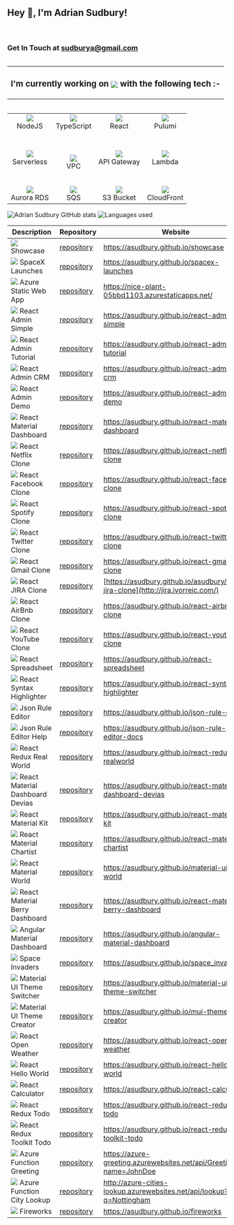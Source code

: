 <h2>Hey 👋, I'm Adrian Sudbury!</h2>

<br>

<h3>Get In Touch at <a href="mailto:sudburya@gmail.com">sudburya@gmail.com</a></h3>

<table align="left">
  <tr>
    <td><h3 style="vertical-align:middle">I'm currently working on <img style="vertical-align:middle" src="assets/svg/aws.svg"/> with the following tech :-</h3></td>
  </tr>
</table>

<table align="left" cellspacing="0" cellpadding="0" width="100%">
  <tr> 
    <td align="center"><img src="assets/svg/nodejs.svg"/><br>NodeJS<br><br></td>
    <td align="center"><img src="assets/svg/typescript.svg"/><br>TypeScript<br><br></td>
    <td align="center"><img src="assets/svg/react.svg"/><br>React<br><br></td>
    <td align="center"><img src="assets/svg/pulumi.svg"/><br>Pulumi<br><br></td>
  </tr>
  <tr>
    <td align="center"><br><img src="assets/svg/serverless.svg"/><br>Serverless<br><br></td>
    <td align="center"><br><img src="assets/svg/vpc.svg"/><br>VPC</td>
    <td align="center"><br><img src="assets/svg/apigateway.svg"/><br>API Gateway<br><br></td>
    <td align="center"><br><img src="assets/svg/lambda.svg"/><br>Lambda<br><br></td>
  </tr>
  <tr>
    <td align="center"><br><img src="assets/svg/aurora.svg"/><br>Aurora RDS</td>
    <td align="center"><br><img src="assets/svg/sqs.svg"/><br>SQS</td>
    <td align="center"><br><img src="assets/svg/s3Bucket.svg"/><br>S3 Bucket</td>
   <td align="center"><br><img src="assets/svg/cloudFront.svg"/><br>CloudFront</td>
  </tr>
</table>

<br>

<p float="left">
  <img src="https://raw.githubusercontent.com/asudbury/github-stats-transparent/output/generated/overview.svg" alt="Adrian Sudbury GitHub stats"  />
  <img src="https://raw.githubusercontent.com/asudbury/github-stats-transparent/output/generated/languages.svg" alt="Languages used" />
</p>

| Description                                                              | Repository                                                                | Website                                                                           |
| ------------------------------------------------------------------------ | ------------------------------------------------------------------------- | --------------------------------------------------------------------------------- |
| ![](/assets/img/git-repository-line.svg) Showcase                        | [repository](https://github.com/asudbury/showcase)                        | https://asudbury.github.io/showcase                                               |
| ![](/assets/img/git-repository-line.svg) SpaceX Launches                 | [repository](https://github.com/asudbury/spacex-launches)                 | https://asudbury.github.io/spacex-launches                                        |
| ![](/assets/img/git-repository-line.svg) Azure Static Web App            | [repository](https://github.com/asudbury/azure-static-web-app)            | https://nice-plant-05bbd1103.azurestaticapps.net/                                 |
| ![](/assets/img/git-repository-line.svg) React Admin Simple              | [repository](https://github.com/asudbury/react-admin-simple)              | https://asudbury.github.io/react-admin-simple                                     |
| ![](/assets/img/git-repository-line.svg) React Admin Tutorial            | [repository](https://github.com/asudbury/react-admin-tutorial)            | https://asudbury.github.io/react-admin-tutorial                                   |
| ![](/assets/img/git-repository-line.svg) React Admin CRM                 | [repository](https://github.com/asudbury/react-admin-crm)                 | https://asudbury.github.io/react-admin-crm                                        |
| ![](/assets/img/git-repository-line.svg) React Admin Demo                | [repository](https://github.com/asudbury/react-admin-demo)                | https://asudbury.github.io/react-admin-demo                                       |
| ![](/assets/img/git-repository-line.svg) React Material Dashboard        | [repository](https://github.com/asudbury/react-material-dashboard)        | https://asudbury.github.io/react-material-dashboard                               |
| ![](/assets/img/git-repository-line.svg) React Netflix Clone             | [repository](https://github.com/asudbury/react-netflix-clone)             | https://asudbury.github.io/react-netflix-clone                                    |
| ![](/assets/img/git-repository-line.svg) React Facebook Clone            | [repository](https://github.com/asudbury/react-facebook-clone)            | https://asudbury.github.io/react-facebook-clone                                   |
| ![](/assets/img/git-repository-line.svg) React Spotify Clone             | [repository](https://github.com/asudbury/react-spotify-clone)             | https://asudbury.github.io/react-spotify-clone                                    |
| ![](/assets/img/git-repository-line.svg) React Twitter Clone             | [repository](https://github.com/asudbury/react-twitter-clone)             | https://asudbury.github.io/react-twitter-clone                                    |
| ![](/assets/img/git-repository-line.svg) React Gmail Clone               | [repository](https://github.com/asudbury/react-gmail-clone)               | https://asudbury.github.io/react-gmail-clone                                      |
| ![](/assets/img/git-repository-line.svg) React JIRA Clone                | [repository](https://github.com/asudbury/react-jira-clone)                | [https://asudbury.github.io/asudbury/react-jira-clone](http://jira.ivorreic.com/) |
| ![](/assets/img/git-repository-line.svg) React AirBnb Clone              | [repository](https://github.com/asudbury/react-airbnb-clone)              | https://asudbury.github.io/react-airbnb-clone                                     |
| ![](/assets/img/git-repository-line.svg) React YouTube Clone             | [repository](https://github.com/asudbury/react-youtube-clone)             | https://asudbury.github.io/react-youtube-clone                                    |
| ![](/assets/img/git-repository-line.svg) React Spreadsheet               | [repository](https://github.com/asudbury/react-spreadsheet)               | https://asudbury.github.io/react-spreadsheet                                      |
| ![](/assets/img/git-repository-line.svg) React Syntax Highlighter        | [repository](https://github.com/asudbury/react-syntax-highlighter)        | https://asudbury.github.io/react-syntax-highlighter                               |
| ![](/assets/img/git-repository-line.svg) Json Rule Editor                | [repository](https://github.com/asudbury/json-rule-editor)                | https://asudbury.github.io/json-rule-editor                                       |
| ![](/assets/img/git-repository-line.svg) Json Rule Editor Help           | [repository](https://github.com/asudbury/json-rule-editor-docs)           | https://asudbury.github.io/json-rule-editor-docs                                  |
| ![](/assets/img/git-repository-line.svg) React Redux Real World          | [repository](https://github.com/asudbury/react-redux-realworld)           | https://asudbury.github.io/react-redux-realworld                                  |
| ![](/assets/img/git-repository-line.svg) React Material Dashboard Devias | [repository](https://github.com/asudbury/react-material-dashboard-devias) | https://asudbury.github.io/react-material-dashboard-devias                        |
| ![](/assets/img/git-repository-line.svg) React Material Kit              | [repository](https://github.com/asudbury/react-material-kit)              | https://asudbury.github.io/react-material-kit                                     |
| ![](/assets/img/git-repository-line.svg) React Material Chartist         | [repository](https://github.com/asudbury/react-material-chartist)         | https://asudbury.github.io/react-material-chartist                                |
| ![](/assets/img/git-repository-line.svg) React Material World            | [repository](https://github.com/asudbury/material-ui-world)               | https://asudbury.github.io/material-ui-world                                      |
| ![](/assets/img/git-repository-line.svg) React Material Berry Dashboard  | [repository](https://github.com/asudbury/react-material-berry-dashboard)  | https://asudbury.github.io/react-material-berry-dashboard                         |
| ![](/assets/img/git-repository-line.svg) Angular Material Dashboard      | [repository](https://github.com/asudbury/angular-material-dashboard)      | https://asudbury.github.io/angular-material-dashboard                             |
| ![](/assets/img/git-repository-line.svg) Space Invaders                  | [repository](https://github.com/asudbury/space_invaders)                  | https://asudbury.github.io/space_invaders                                         |
| ![](/assets/img/git-repository-line.svg) Material UI Theme Switcher      | [repository](https://github.com/asudbury/material-ui-theme-switcher)      | https://asudbury.github.io/material-ui-theme-switcher                             |
| ![](/assets/img/git-repository-line.svg) Material UI Theme Creator       | [repository](https://github.com/asudbury/mui-theme-creator)               | https://asudbury.github.io/mui-theme-creator                                      |
| ![](/assets/img/git-repository-line.svg) React Open Weather              | [repository](https://github.com/asudbury/react-open-weather)              | https://asudbury.github.io/react-open-weather                                     |
| ![](/assets/img/git-repository-line.svg) React Hello World               | [repository](https://github.com/asudbury/react-hello-world)               | https://asudbury.github.io/react-hello-world                                      |
| ![](/assets/img/git-repository-line.svg) React Calculator                | [repository](https://github.com/asudbury/react-calculator)                | https://asudbury.github.io/react-calculator                                       |
| ![](/assets/img/git-repository-line.svg) React Redux Todo                | [repository](https://github.com/asudbury/react-redux-todo)                | https://asudbury.github.io/react-redux-todo                                       |
| ![](/assets/img/git-repository-line.svg) React Redux Toolkit Todo        | [repository](https://github.com/asudbury/react-redux-toolkit-todo)        | https://asudbury.github.io/react-redux-toolkit-todo                               |
| ![](/assets/img/git-repository-line.svg) Azure Function Greeting         | [repository](https://github.com/asudbury/Azure-Greeting)                  | https://azure-greeting.azurewebsites.net/api/Greeting?name=JohnDoe                |
| ![](/assets/img/git-repository-line.svg) Azure Function City Lookup      | [repository](https://github.com/asudbury/Azure-City-Lookup)               | http://azure-cities-lookup.azurewebsites.net/api/lookup?q=Nottingham              |
| ![](/assets/img/git-repository-line.svg) Fireworks                       | [repository](https://github.com/asudbury/fireworks)                       | https://asudbury.github.io/fireworks                                              |
